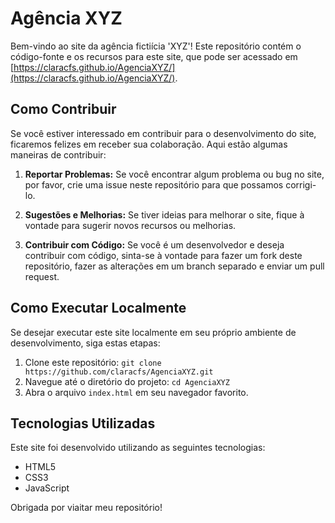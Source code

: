 # Agência XYZ 

Bem-vindo ao site da agência fictiícia 'XYZ'! Este repositório contém o código-fonte e os recursos para este site, que pode ser acessado em [https://claracfs.github.io/AgenciaXYZ/](https://claracfs.github.io/AgenciaXYZ/).

## Como Contribuir

Se você estiver interessado em contribuir para o desenvolvimento do site, ficaremos felizes em receber sua colaboração. Aqui estão algumas maneiras de contribuir:

1. **Reportar Problemas:** Se você encontrar algum problema ou bug no site, por favor, crie uma issue neste repositório para que possamos corrigi-lo.

2. **Sugestões e Melhorias:** Se tiver ideias para melhorar o site, fique à vontade para sugerir novos recursos ou melhorias.

3. **Contribuir com Código:** Se você é um desenvolvedor e deseja contribuir com código, sinta-se à vontade para fazer um fork deste repositório, fazer as alterações em um branch separado e enviar um pull request.

## Como Executar Localmente

Se desejar executar este site localmente em seu próprio ambiente de desenvolvimento, siga estas etapas:

1. Clone este repositório: `git clone https://github.com/claracfs/AgenciaXYZ.git`
2. Navegue até o diretório do projeto: `cd AgenciaXYZ`
3. Abra o arquivo `index.html` em seu navegador favorito.

## Tecnologias Utilizadas

Este site foi desenvolvido utilizando as seguintes tecnologias:

- HTML5
- CSS3
- JavaScript

Obrigada por viaitar meu repositório!
